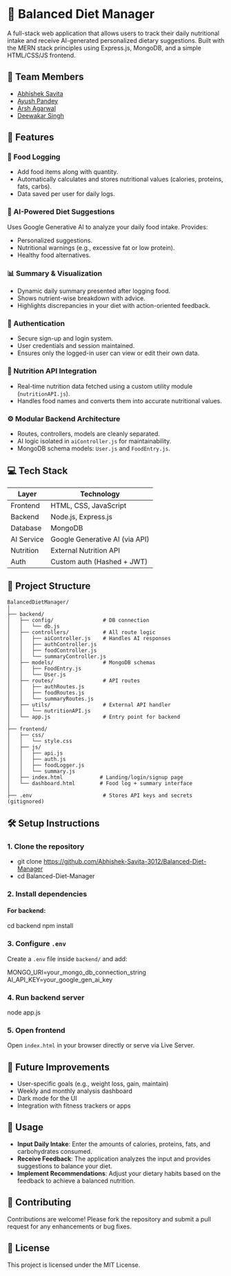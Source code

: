 # 🥗 Balanced Diet Manager
A full-stack web application that allows users to track their daily nutritional intake and receive AI-generated personalized dietary suggestions. Built with the MERN stack principles using Express.js, MongoDB, and a simple HTML/CSS/JS frontend.

## 👥 Team Members
- [Abhishek Savita](https://github.com/Abhishek-Savita-3012)
- [Ayush Pandey](https://github.com/Ayushjssj)
- [Arsh Agarwal](https://github.com/AgarwalArsh11)
- [Deewakar Singh](https://github.com/deewakar001)

## 📌 Features

### 🧾 Food Logging
- Add food items along with quantity.
- Automatically calculates and stores nutritional values (calories, proteins, fats, carbs).
- Data saved per user for daily logs.

### 🧠 AI-Powered Diet Suggestions
Uses Google Generative AI to analyze your daily food intake.
Provides:
- Personalized suggestions.
- Nutritional warnings (e.g., excessive fat or low protein).
- Healthy food alternatives.

### 📊 Summary & Visualization
- Dynamic daily summary presented after logging food.
- Shows nutrient-wise breakdown with advice.
- Highlights discrepancies in your diet with action-oriented feedback.

### 🔐 Authentication
- Secure sign-up and login system.
- User credentials and session maintained.
- Ensures only the logged-in user can view or edit their own data.

### 🔗 Nutrition API Integration
- Real-time nutrition data fetched using a custom utility module (`nutritionAPI.js`).
- Handles food names and converts them into accurate nutritional values.

### ⚙️ Modular Backend Architecture
- Routes, controllers, models are cleanly separated.
- AI logic isolated in `aiController.js` for maintainability.
- MongoDB schema models: `User.js` and `FoodEntry.js`.

## 💻 Tech Stack
| Layer      | Technology                     |
|------------|--------------------------------|
| Frontend   | HTML, CSS, JavaScript          |
| Backend    | Node.js, Express.js            |
| Database   | MongoDB                        |
| AI Service | Google Generative AI (via API) |
| Nutrition  | External Nutrition API         |
| Auth       | Custom auth (Hashed + JWT)     |

## 📁 Project Structure
```\n
BalancedDietManager/
│
├── backend/
│   ├── config/                # DB connection
│   │   └── db.js
│   ├── controllers/           # All route logic
│   │   ├── aiController.js    # Handles AI responses
│   │   ├── authController.js
│   │   ├── foodController.js
│   │   └── summaryController.js
│   ├── models/                # MongoDB schemas
│   │   ├── FoodEntry.js
│   │   └── User.js
│   ├── routes/                # API routes
│   │   ├── authRoutes.js
│   │   ├── foodRoutes.js
│   │   └── summaryRoutes.js
│   ├── utils/                 # External API handler
│   │   └── nutritionAPI.js
│   └── app.js                 # Entry point for backend
│
├── frontend/
│   ├── css/
│   │   └── style.css
│   ├── js/
│   │   ├── api.js
│   │   ├── auth.js
│   │   ├── foodLogger.js
│   │   └── summary.js
│   ├── index.html            # Landing/login/signup page
│   └── dashboard.html        # Food log + summary interface
│
├── .env                       # Stores API keys and secrets (gitignored)
```

## 🛠️ Setup Instructions

### 1. Clone the repository

- git clone https://github.com/Abhishek-Savita-3012/Balanced-Diet-Manager
- cd Balanced-Diet-Manager


### 2. Install dependencies

#### For backend:

cd backend
npm install


### 3. Configure `.env`
Create a `.env` file inside `backend/` and add:

MONGO_URI=your_mongo_db_connection_string
AI_API_KEY=your_google_gen_ai_key


### 4. Run backend server
node app.js


### 5. Open frontend
Open `index.html` in your browser directly or serve via Live Server.

## 🔮 Future Improvements
- User-specific goals (e.g., weight loss, gain, maintain)
- Weekly and monthly analysis dashboard
- Dark mode for the UI
- Integration with fitness trackers or apps

## 📌 Usage
- **Input Daily Intake**: Enter the amounts of calories, proteins, fats, and carbohydrates consumed.
- **Receive Feedback**: The application analyzes the input and provides suggestions to balance your diet.
- **Implement Recommendations**: Adjust your dietary habits based on the feedback to achieve a balanced nutrition.

## 🤝 Contributing
Contributions are welcome! Please fork the repository and submit a pull request for any enhancements or bug fixes.

## 📄 License
This project is licensed under the MIT License.
